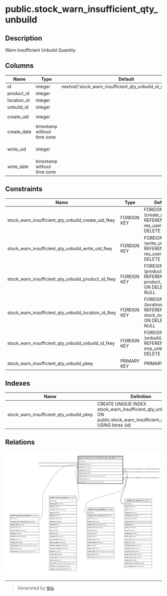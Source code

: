 # public.stock_warn_insufficient_qty_unbuild

## Description

Warn Insufficient Unbuild Quantity

## Columns

| Name | Type | Default | Nullable | Children | Parents | Comment |
| ---- | ---- | ------- | -------- | -------- | ------- | ------- |
| id | integer | nextval('stock_warn_insufficient_qty_unbuild_id_seq'::regclass) | false |  |  |  |
| product_id | integer |  | false |  | [public.product_product](public.product_product.md) | Product |
| location_id | integer |  | false |  | [public.stock_location](public.stock_location.md) | Location |
| unbuild_id | integer |  | true |  | [public.mrp_unbuild](public.mrp_unbuild.md) | Unbuild |
| create_uid | integer |  | true |  | [public.res_users](public.res_users.md) | Created by |
| create_date | timestamp without time zone |  | true |  |  | Created on |
| write_uid | integer |  | true |  | [public.res_users](public.res_users.md) | Last Updated by |
| write_date | timestamp without time zone |  | true |  |  | Last Updated on |

## Constraints

| Name | Type | Definition |
| ---- | ---- | ---------- |
| stock_warn_insufficient_qty_unbuild_create_uid_fkey | FOREIGN KEY | FOREIGN KEY (create_uid) REFERENCES res_users(id) ON DELETE SET NULL |
| stock_warn_insufficient_qty_unbuild_write_uid_fkey | FOREIGN KEY | FOREIGN KEY (write_uid) REFERENCES res_users(id) ON DELETE SET NULL |
| stock_warn_insufficient_qty_unbuild_product_id_fkey | FOREIGN KEY | FOREIGN KEY (product_id) REFERENCES product_product(id) ON DELETE SET NULL |
| stock_warn_insufficient_qty_unbuild_location_id_fkey | FOREIGN KEY | FOREIGN KEY (location_id) REFERENCES stock_location(id) ON DELETE SET NULL |
| stock_warn_insufficient_qty_unbuild_unbuild_id_fkey | FOREIGN KEY | FOREIGN KEY (unbuild_id) REFERENCES mrp_unbuild(id) ON DELETE SET NULL |
| stock_warn_insufficient_qty_unbuild_pkey | PRIMARY KEY | PRIMARY KEY (id) |

## Indexes

| Name | Definition |
| ---- | ---------- |
| stock_warn_insufficient_qty_unbuild_pkey | CREATE UNIQUE INDEX stock_warn_insufficient_qty_unbuild_pkey ON public.stock_warn_insufficient_qty_unbuild USING btree (id) |

## Relations

![er](public.stock_warn_insufficient_qty_unbuild.svg)

---

> Generated by [tbls](https://github.com/k1LoW/tbls)
